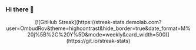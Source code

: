 ### Hi there 👋
<p align="center">
    [![GitHub Streak](https://streak-stats.demolab.com?user=OmbudRov&theme=highcontrast&hide_border=true&date_format=M%20j%5B%2C%20Y%5D&mode=weekly&card_width=500)](https://git.io/streak-stats)
</p>
<!--
**OmbudRov/OmbudRov** is a ✨ _special_ ✨ repository because its `README.md` (this file) appears on your GitHub profile.

Here are some ideas to get you started:

- 🔭 I’m currently working on ...
- 🌱 I’m currently learning ...
- 👯 I’m looking to collaborate on ...
- 🤔 I’m looking for help with ...
- 💬 Ask me about ...
- 📫 How to reach me: ...
- 😄 Pronouns: ...
- ⚡ Fun fact: ...
-->
